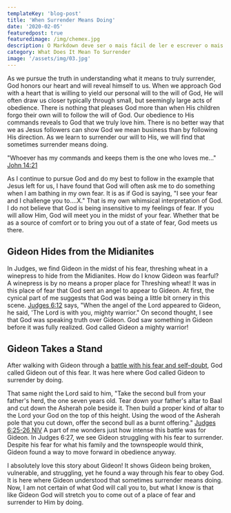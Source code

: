 ```yaml
---
templateKey: 'blog-post'
title: 'When Surrender Means Doing'
date: '2020-02-05'
featuredpost: true
featuredimage: /img/chemex.jpg
description: O Markdown deve ser o mais fácil de ler e escrever o mais possível.
category: What Does It Mean To Surrender
image: '/assets/img/03.jpg'
---
```


As we pursue the truth in understanding what it means to truly surrender, God honors our heart and will reveal himself to us. When we approach God with a heart that is willing to yield our personal will to the will of God, He will often draw us closer typically through small, but seemingly large acts of obedience. There is nothing that pleases God more than when His children forgo their own will to follow the will of God. Our obedience to His commands reveals to God that we truly love him. There is no better way that we as Jesus followers can show God we mean business than by following His direction. As we learn to surrender our will to His, we will find that sometimes surrender means doing.

"Whoever has my commands and keeps them is the one who loves me..." [John 14:21](https://www.bible.com/bible/111/jhn.14.21.niv)

As I continue to pursue God and do my best to follow in the example that Jesus left for us, I have found that God will often ask me to do something when I am bathing in my own fear. It is as if God is saying, "I see your fear and I challenge you to....X." That is my own whimsical interpretation of God. I do not believe that God is being insensitive to my feelings of fear. If you will allow Him, God will meet you in the midst of your fear. Whether that be as a source of comfort or to bring you out of a state of fear, God meets us there.

## Gideon Hides from the Midianites

In Judges, we find Gideon in the midst of his fear, threshing wheat in a winepress to hide from the Midianites. How do I know Gideon was fearful? A winepress is by no means a proper place for Threshing wheat! It was in this place of fear that God sent an angel to appear to Gideon. At first, the cynical part of me suggests that God was being a little bit ornery in this scene. [Judges 6:12](https://www.bible.com/bible/111/jdg.6.12.niv) says, "When the angel of the Lord appeared to Gideon, he said, 'The Lord is with you, mighty warrior." On second thought, I see that God was speaking truth over Gideon. God saw something in Gideon before it was fully realized. God called Gideon a mighty warrior!

## Gideon Takes a Stand

After walking with Gideon through a [battle with his fear and self-doubt](https://www.bible.com/bible/111/jdg.6.13-24.niv), God called Gideon out of this fear. It was here where God called Gideon to surrender by doing.

That same night the Lord said to him, "Take the second bull from your father's herd, the one seven years old. Tear down your father's altar to Baal and cut down the Asherah pole beside it. Then build a proper kind of altar to the Lord your God on the top of this height. Using the wood of the Asherah pole that you cut down, offer the second bull as a burnt offering." [Judges 6:25-26 NIV](https://www.bible.com/bible/111/jdg.6.27.niv)
A part of me wonders just how intense this battle was for Gideon. In Judges 6:27, we see Gideon struggling with his fear to surrender. Despite his fear for what his family and the townspeople would think, Gideon found a way to move forward in obedience anyway.

I absolutely love this story about Gideon! It shows Gideon being broken, vulnerable, and struggling, yet he found a way through his fear to obey God. It is here where Gideon understood that sometimes surrender means doing. Now, I am not certain of what God will call you to, but what I know is that like Gideon God will stretch you to come out of a place of fear and surrender to Him by doing.
